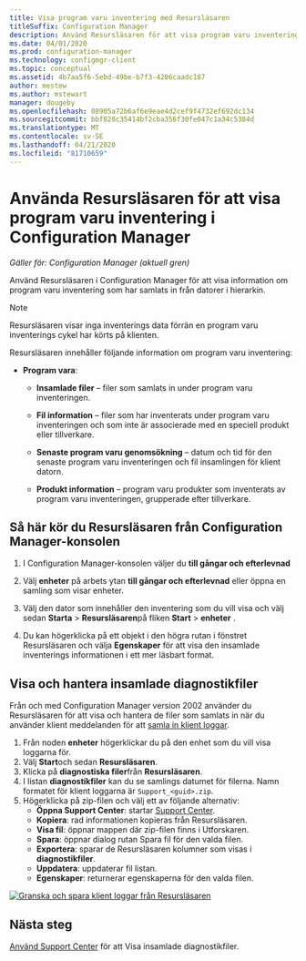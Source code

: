 ```yaml
---
title: Visa program varu inventering med Resursläsaren
titleSuffix: Configuration Manager
description: Använd Resursläsaren för att visa program varu inventering i Configuration Manager.
ms.date: 04/01/2020
ms.prod: configuration-manager
ms.technology: configmgr-client
ms.topic: conceptual
ms.assetid: 4b7aa5f6-5ebd-49be-b7f3-4206caadc187
author: mestew
ms.author: mstewart
manager: dougeby
ms.openlocfilehash: 08905a72b6af6e9eae4d2cef9f4732ef692dc134
ms.sourcegitcommit: bbf820c35414bf2cba356f30fe047c1a34c5384d
ms.translationtype: MT
ms.contentlocale: sv-SE
ms.lasthandoff: 04/21/2020
ms.locfileid: "81710659"
---
```

# <a name="how-to-use-resource-explorer-to-view-software-inventory-in-configuration-manager"></a>Använda Resursläsaren för att visa program varu inventering i Configuration Manager

*Gäller för: Configuration Manager (aktuell gren)*

Använd Resursläsaren i Configuration Manager för att visa information om program varu inventering som har samlats in från datorer i hierarkin.  

> [!NOTE]  
>  Resursläsaren visar inga inventerings data förrän en program varu inventerings cykel har körts på klienten.  

 Resursläsaren innehåller följande information om program varu inventering:  

-   **Program vara**:  

    -   **Insamlade filer** – filer som samlats in under program varu inventeringen.  

    -   **Fil information** – filer som har inventerats under program varu inventeringen och som inte är associerade med en speciell produkt eller tillverkare.  

    -   **Senaste program varu genomsökning** – datum och tid för den senaste program varu inventeringen och fil insamlingen för klient datorn.  

    -   **Produkt information** – program varu produkter som inventerats av program varu inventeringen, grupperade efter tillverkare.  

## <a name="to-run-resource-explorer-from-the-configuration-manager-console"></a>Så här kör du Resursläsaren från Configuration Manager-konsolen  

1.  I Configuration Manager-konsolen väljer du **till gångar och efterlevnad**

2.  Välj **enheter** på arbets ytan **till gångar och efterlevnad** eller öppna en samling som visar enheter.  

3.  Välj den dator som innehåller den inventering som du vill visa och välj sedan **Starta** > **Resursläsaren**på fliken **Start** > **enheter** .

4.  Du kan högerklicka på ett objekt i den högra rutan i fönstret Resursläsaren och välja **Egenskaper** för att visa den insamlade inventerings informationen i ett mer läsbart format.  
 
## <a name="view-and-manage-collected-diagnostic-files"></a><a name="bkmk_diag"> </a> Visa och hantera insamlade diagnostikfiler

Från och med Configuration Manager version 2002 använder du Resursläsaren för att visa och hantera de filer som samlats in när du använder klient meddelanden för att [samla in klient loggar](../client-notification.md#client-diagnostics). 

1. Från noden **enheter** högerklickar du på den enhet som du vill visa loggarna för.
1. Välj **Start**och sedan **Resursläsaren**.
1. Klicka på **diagnostiska filer**från **Resursläsaren**.
1. I listan **diagnostikfiler** kan du se samlings datumet för filerna. Namn formatet för klient loggarna är `Support_<guid>.zip`.
1. Högerklicka på zip-filen och välj ett av följande alternativ:
    - **Öppna Support Center**: startar [Support Center](../../../support/support-center.md).
    - **Kopiera**: rad informationen kopieras från Resursläsaren.
    - **Visa fil**: öppnar mappen där zip-filen finns i Utforskaren.
    - **Spara**: öppnar dialog rutan Spara fil för den valda filen.
    - **Exportera**: sparar de Resursläsaren kolumner som visas i **diagnostikfiler**.
    - **Uppdatera**: uppdaterar fil listan.
    - **Egenskaper**: returnerar egenskaperna för den valda filen. 

[![Granska och spara klient loggar från Resursläsaren](./../media/4226618-view-collected-client-logs.png)](./../media/4226618-view-collected-client-logs.png#lightbox)

## <a name="next-steps"></a>Nästa steg

[Använd Support Center](../../../support/support-center.md) för att Visa insamlade diagnostikfiler.
